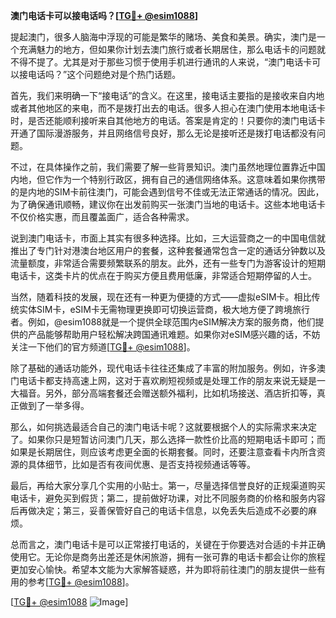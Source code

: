 **澳门电话卡可以接电话吗？[[TG💪+ @esim1088](https://t.me/s/esim1088)]**

提起澳门，很多人脑海中浮现的可能是繁华的赌场、美食和美景。确实，澳门是一个充满魅力的地方，但如果你计划去澳门旅行或者长期居住，那么电话卡的问题就不得不提了。尤其是对于那些习惯于使用手机进行通讯的人来说，“澳门电话卡可以接电话吗？”这个问题绝对是个热门话题。

首先，我们来明确一下“接电话”的含义。在这里，接电话主要指的是接收来自内地或者其他地区的来电，而不是拨打出去的电话。很多人担心在澳门使用本地电话卡时，是否还能顺利接听来自其他地方的电话。答案是肯定的！只要你的澳门电话卡开通了国际漫游服务，并且网络信号良好，那么无论是接听还是拨打电话都没有问题。

不过，在具体操作之前，我们需要了解一些背景知识。澳门虽然地理位置靠近中国内地，但它作为一个特别行政区，拥有自己的通信网络体系。这意味着如果你携带的是内地的SIM卡前往澳门，可能会遇到信号不佳或无法正常通话的情况。因此，为了确保通讯顺畅，建议你在出发前购买一张澳门当地的电话卡。这些本地电话卡不仅价格实惠，而且覆盖面广，适合各种需求。

说到澳门电话卡，市面上其实有很多种选择。比如，三大运营商之一的中国电信就推出了专门针对港澳台地区用户的套餐，这种套餐通常包含一定的通话分钟数以及流量额度，非常适合需要频繁联系的朋友。此外，还有一些专门为游客设计的短期电话卡，这类卡片的优点在于购买方便且费用低廉，非常适合短期停留的人士。

当然，随着科技的发展，现在还有一种更为便捷的方式——虚拟eSIM卡。相比传统实体SIM卡，eSIM卡无需物理更换即可切换运营商，极大地方便了跨境旅行者。例如，@esim1088就是一个提供全球范围内eSIM解决方案的服务商，他们提供的产品能够帮助用户轻松解决跨国通讯难题。如果你对eSIM感兴趣的话，不妨关注一下他们的官方频道[[TG💪+ @esim1088](https://t.me/s/esim1088)]。

除了基础的通话功能外，现代电话卡往往还集成了丰富的附加服务。例如，许多澳门电话卡都支持高速上网，这对于喜欢刷短视频或是处理工作的朋友来说无疑是一大福音。另外，部分高端套餐还会赠送额外福利，比如机场接送、酒店折扣等，真正做到了一举多得。

那么，如何挑选最适合自己的澳门电话卡呢？这就要根据个人的实际需求来决定了。如果你只是短暂访问澳门几天，那么选择一款性价比高的短期电话卡即可；而如果是长期居住，则应该考虑更全面的长期套餐。同时，还要注意查看卡内所含资源的具体细节，比如是否有夜间优惠、是否支持视频通话等等。

最后，再给大家分享几个实用的小贴士。第一，尽量选择信誉良好的正规渠道购买电话卡，避免买到假货；第二，提前做好功课，对比不同服务商的价格和服务内容后再做决定；第三，妥善保管好自己的电话卡信息，以免丢失后造成不必要的麻烦。

总而言之，澳门电话卡是可以正常接打电话的，关键在于你要选对合适的卡并正确使用它。无论你是商务出差还是休闲旅游，拥有一张可靠的电话卡都会让你的旅程更加安心愉快。希望本文能为大家解答疑惑，并为即将前往澳门的朋友提供一些有用的参考[[TG💪+ @esim1088](https://t.me/s/esim1088)]。

[[TG💪+ @esim1088](https://t.me/s/esim1088) ![Image](https://i.postimg.cc/4NQfJmqS/Snipaste-2025-05-13-00-14-12.png)]